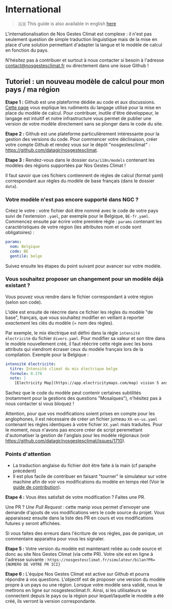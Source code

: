 # International

> 🇬🇧 This guide is also available in english [here](/INTERNATIONAL.en.md)

L'internationalisation de Nos Gestes Climat est complexe : il n'est pas seulement question de simple traduction linguistique mais de la mise en place d'une solution permettant d'adapter la langue et le modèle de calcul en fonction du pays.

N'hésitez pas à contribuer et surtout à nous contacter si besoin à l'adresse contact@nosgestesclimat.fr ou directement dans une issue Github !

## Tutoriel : un nouveau modèle de calcul pour mon pays / ma région

**Etape 1 :** Github est une plateforme dédiée au code et aux discussions. [Cette page](https://github.com/datagir/nosgestesclimat/blob/master/CONTRIBUTING.md) vous explique les rudiments du langage utilisé pour la mise en place du modèle de calcul. Pour contribuer, inutile d'être développeur, le langage est intuitif et notre infrastructure vous permet de publier une version de votre modèle directement sans se plonger dans le code du site.

**Etape 2 :** Github est une plateforme particulièrement intéressante pour la gestion des versions du code. Pour commencer votre déclinaison, créer votre compte Github et rendez vous sur le dépôt "nosgestesclimat" : https://github.com/datagir/nosgestesclimat.

**Etape 3 :** Rendez-vous dans le dossier `data/i18n/models` contenant les modèles des régions supportées par Nos Gestes Climat !

Il faut savoir que ces fichiers contiennent de règles de calcul (format yaml) correspondant aux règles du modèle de base français (dans le dossier `data`).

### Votre modèle n'est pas encore supporté dans NGC ?

Créez le votre : votre fichier doit être nommé avec le code de votre pays suivi de l'extension `.yaml`, par exemple pour le Belgique, `BE-fr.yaml`. Commencez ensuite par écrire votre première règle : `params` contenant les caractéristiques de votre région (les attributes nom et code sont obligatoires) :

```yaml
params:
  nom: Belgique
  code: BE
  gentilé: belge
```

Suivez ensuite les étapes du point suivant pour avancer sur votre modèle.

### Vous souhaitez proposer un changement pour un modèle déjà existant ?

Vous pouvez vous rendre dans le fichier correspondant à votre région (selon son code).

L'idée est ensuite de réecrire dans ce fichier les règles du modèle "de base", français, que vous souhaitez modifier en veillant à reporter _exactement_ les clés du modèle (= nom des règles).

Par exemple, le mix électrique est défini dans la règle `intensité électricité` du fichier `divers.yaml`. Pour modifier sa valeur et son titre dans le modèle nouvellement créé, il faut réécrire cette règle avec les bons attributs qui viendront écraser ceux du modèle français lors de la compilation. Exemple pour la Belgique :

```yaml
intensité électricité:
  titre: Intensité climat du mix électrique belge
  formule: 0.176
  note: |
    [Electricity Map](https://app.electricitymaps.com/map) vision 5 ans, 2022
```

Sachez que le code du modèle peut contenir certaines subtilités (notamment pour la gestions des questions "Mosaïques"), n'hésitez pas à nous contacter si vous bloquez !

Attention, pour que vos modifications soient prises en compte pour les anglophones, il est nécessaire de créer un fichier jumeau `XX-en-us.yaml` contenant les règles identiques à votre fichier `XX.yaml` mais traduites. Pour le moment, nous n'avons pas encore créer de script peremettant d'automatiser la gestion de l'anglais pour les modèle régionaux (voir https://github.com/datagir/nosgestesclimat/issues/1710).

### Points d'attention

- La traduction anglaise du fichier doit être faite à la main (cf paraphe précédent)
- Il est plus facile de contribuer en faisant "tourner" le simulateur sur votre machine afin de voir vos modifications du modèle en temps réel (Voir  le [guide de contribution](https://github.com/datagir/nosgestesclimat/blob/master/CONTRIBUTING.md)).

**Etape 4 :** Vous êtes satisfait de votre modification ? Faites une PR.

Une PR ? _Une Pull Request_ : cette manip vous permet d'envoyer une demande d'ajouts de vos modifications vers le code source du projet. Vous apparaissez ensuite dans la liste des PR en cours et vos modifications futures y seront affichées.

Si vous faites des erreurs dans l'écriture de vos règles, pas de panique, un commentaire apparaitra pour vous les signaler.

**Etape 5 :** Votre version du modèle est maintenant reliée au code source et donc au site Nos Gestes Climat (via cette PR). Votre site est en ligne à l'adresse suivante : `https://nosgestesclimat.fr/simulateur/bilan?PR={NUMERO DE VOTRE PR ICI}`

**Etape 6 :** L'équipe Nos Gestes Climat est active sur Github et pourra répondre à vos questions. L'objectif est de proposer une version du modèle propre à un pays ou une région. Lorsque votre modèle sera validé, nous le mettrons en ligne sur nosgestesclimat.fr. Ainsi, si les utilisateurs se connectent depuis le pays ou la région pour lequel/laquelle le modèle a été créé, ils verront la version correspondante.
